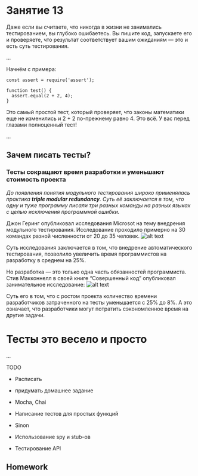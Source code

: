 # Занятие 13

Даже если вы считаете, что никогда в жизни не занимались тестированием, вы глубоко ошибаетесь. Вы пишите код, запускаете его и проверяете, что результат соответствует вашим ожиданиям — это и есть суть тестирования.

…

Начнём с примера:
```
const assert = require('assert');

function test() {
  assert.equal(2 + 2, 4);
}
```
Это самый простой тест, который проверяет, что законы математики еще не изменились и 2 + 2 по-прежнему равно 4. Это всё. У вас перед глазами полноценный тест!

…

## Зачем писать тесты?
### Тесты сокращают время разработки и уменьшают стоимость проекта
*До появления понятия модульного тестирования широко применялась практика ***triple modular redundancy***. Суть её заключается в том, что одну и туже программу писали три разных команды на разных языках с целью исключения программной ошибки.*

Джон Геринг опубликовал исследования Microsot на тему внедрения модульного тестирования. Исследование проходило примерно на 30 командах разной численности от 20 до 35 человек. 
![alt text](https://78.media.tumblr.com/tumblr_layafeqsoU1qd3z7l.jpg)

Суть исследования заключается в том, что внедрение автоматического тестирования, позволило увеличить время программистов на разработку в среднем на 25%.

Но разработка — это только одна часть обязанностей программиста. Стив Макконнелл в своей книге “Совершенный код” опубликовал занимательное исследование:
![alt text](https://habrastorage.org/getpro/habr/post_images/2f9/7e4/0e7/2f97e40e7e3936d4fb86e8238e4024fb.png)

Суть его в том, что с ростом проекта количество времени разработчиков затраченного на тесты уменьшается с 25% до 8%. А это означает, что разработчики могут потратить сэкономленное время на другие задачи.


# Тесты это весело и просто
...



TODO
 - Расписать
 - придумать домашнее задание

 - Mocha, Chai  
 - Написание тестов для простых функций  
 - Sinon  
 - Использование spy и stub-ов  
 - Тестирование API  

## Homework
